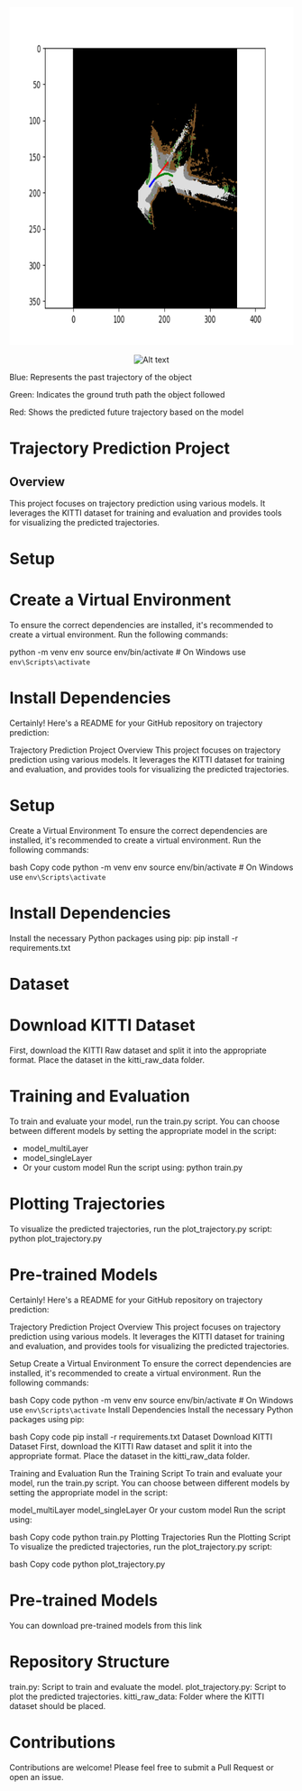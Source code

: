 <p align="center">
<img src="/Images/video_vehicle_107.png" alt="Alt text" width="800" height="600"/>
</p>
<p align="center">
<img src="/Images/Demo.gif" alt="Alt text" width="800" height="600"/>
</p>



Blue: Represents the past trajectory of the object

Green: Indicates the ground truth path the object followed

Red: Shows the predicted future trajectory based on the model

# Trajectory Prediction Project
## Overview
This project focuses on trajectory prediction using various models. It leverages the KITTI dataset for training and evaluation and provides tools for visualizing the predicted trajectories.
# Setup
# Create a Virtual Environment
To ensure the correct dependencies are installed, it's recommended to create a virtual environment. Run the following commands:

python -m venv env
source env/bin/activate   # On Windows use `env\Scripts\activate`
# Install Dependencies

Certainly! Here's a README for your GitHub repository on trajectory prediction:

Trajectory Prediction Project
Overview
This project focuses on trajectory prediction using various models. It leverages the KITTI dataset for training and evaluation, and provides tools for visualizing the predicted trajectories.

# Setup
Create a Virtual Environment
To ensure the correct dependencies are installed, it's recommended to create a virtual environment. Run the following commands:

bash
Copy code
python -m venv env
source env/bin/activate   # On Windows use `env\Scripts\activate`
# Install Dependencies
Install the necessary Python packages using pip:
pip install -r requirements.txt
# Dataset 
# Download KITTI Dataset
First, download the KITTI Raw dataset and split it into the appropriate format. Place the dataset in the kitti_raw_data folder.
# Training and Evaluation
To train and evaluate your model, run the train.py script. You can choose between different models by setting the appropriate model in the script:
- model_multiLayer
- model_singleLayer
- Or your custom model
Run the script using:
python train.py
# Plotting Trajectories
To visualize the predicted trajectories, run the plot_trajectory.py script:
python plot_trajectory.py
# Pre-trained Models

Certainly! Here's a README for your GitHub repository on trajectory prediction:

Trajectory Prediction Project
Overview
This project focuses on trajectory prediction using various models. It leverages the KITTI dataset for training and evaluation, and provides tools for visualizing the predicted trajectories.

Setup
Create a Virtual Environment
To ensure the correct dependencies are installed, it's recommended to create a virtual environment. Run the following commands:

bash
Copy code
python -m venv env
source env/bin/activate   # On Windows use `env\Scripts\activate`
Install Dependencies
Install the necessary Python packages using pip:

bash
Copy code
pip install -r requirements.txt
Dataset
Download KITTI Dataset
First, download the KITTI Raw dataset and split it into the appropriate format. Place the dataset in the kitti_raw_data folder.

Training and Evaluation
Run the Training Script
To train and evaluate your model, run the train.py script. You can choose between different models by setting the appropriate model in the script:

model_multiLayer
model_singleLayer
Or your custom model
Run the script using:

bash
Copy code
python train.py
Plotting Trajectories
Run the Plotting Script
To visualize the predicted trajectories, run the plot_trajectory.py script:

bash
Copy code
python plot_trajectory.py
# Pre-trained Models
You can download pre-trained models from this link 
# Repository Structure
train.py: Script to train and evaluate the model.
plot_trajectory.py: Script to plot the predicted trajectories.
kitti_raw_data: Folder where the KITTI dataset should be placed.
# Contributions
Contributions are welcome! Please feel free to submit a Pull Request or open an issue.
